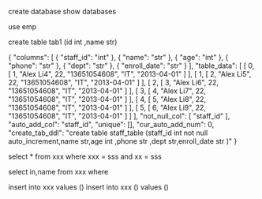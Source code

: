 



create database
show databases

use emp

create table tab1 (id int ,name str)

{
    "columns": [
        {
            "staff_id": "int"
        },
        {
            "name": "str"
        },
        {
            "age": "int"
        },
        {
            "phone": "str"
        },
        {
            "dept": "str"
        },
        {
            "enroll_date": "str"
        }
    ],
    "table_data": [
        [
            0,
            [
                1,
                "Alex Li4",
                22,
                "13651054608",
                "IT",
                "2013-04-01"
            ]
        ],
        [
            1,
            [
                2,
                "Alex Li5",
                22,
                "13651054608",
                "IT",
                "2013-04-01"
            ]
        ],
        [
            2,
            [
                3,
                "Alex Li6",
                22,
                "13651054608",
                "IT",
                "2013-04-01"
            ]
        ],
        [
            3,
            [
                4,
                "Alex Li7",
                22,
                "13651054608",
                "IT",
                "2013-04-01"
            ]
        ],
        [
            4,
            [
                5,
                "Alex Li8",
                22,
                "13651054608",
                "IT",
                "2013-04-01"
            ]
        ],
        [
            5,
            [
                6,
                "Alex Li9",
                22,
                "13651054608",
                "IT",
                "2013-04-01"
            ]
        ]
    ],
    "not_null_col": [
        "staff_id"
    ],
    "auto_add_col": "staff_id",
    "unique": [],
    "cur_auto_add_num": 0,
    "create_tab_ddl": "create table staff_table (staff_id int not null auto_increment,name str,age int ,phone str ,dept str,enroll_date str )"
}


select * from xxx  where xxx = sss and xx = sss

select in,name from xxx  where

insert into xxx values ()
insert into xxx  () values ()